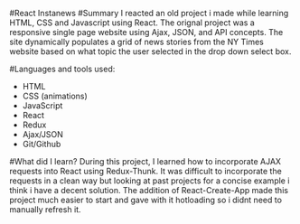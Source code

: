 #React Instanews
#Summary
I reacted an old project i made while learning HTML, CSS and Javascript using React. The orignal project was a responsive single page website using Ajax, JSON, and API concepts. The site dynamically populates a grid of news stories from the NY Times website based on what topic the user selected in the drop down select box. 

#Languages and tools used:
* HTML
* CSS (animations)
* JavaScript
* React
* Redux
* Ajax/JSON
* Git/Github

#What did I learn?
During this project, I learned how to incorporate AJAX requests into React using Redux-Thunk. It was difficult to incorporate the requests in a clean way but looking at past projects for a concise example i think i have a decent solution.
The addition of React-Create-App made this project much easier to start and gave with it hotloading so i didnt need to manually refresh it.
